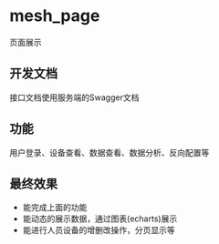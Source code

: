 # mesh_page
页面展示
## 开发文档
接口文档使用服务端的Swagger文档
## 功能
用户登录、设备查看、数据查看、数据分析、反向配置等
## 最终效果
- 能完成上面的功能
- 能动态的展示数据，通过图表(echarts)展示
- 能进行人员设备的增删改操作，分页显示等
